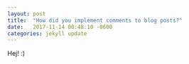```yaml
---
layout: post
title:  "How did you implement comments to blog posts?"
date:   2017-11-14 00:48:10 -0600
categories: jekyll update
---
```



Hej! :)
